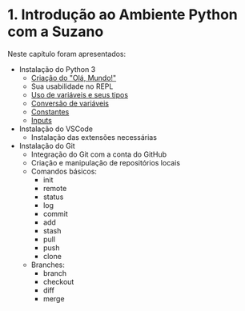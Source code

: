# 1. Introdução ao Ambiente Python com a Suzano

Neste capítulo foram apresentados:

- Instalação do Python 3  
  - [Criação do "Olá, Mundo!"](./1.Definindo%20Ambiente/ola_mundo.ipynb)
  - Sua usabilidade no REPL
  - [Uso de variáveis e seus tipos](./2.%20Conhecendo%20a%20linguagem/1.%20primeiro_programa.ipynb)
  - [Conversão de variáveis](./2.%20Conhecendo%20a%20linguagem/2.%20convertendo_tipos.ipynb)
  - [Constantes](./2.%20Conhecendo%20a%20linguagem/3.variaveis_constantes.ipynb)
  - [Inputs](./2.%20Conhecendo%20a%20linguagem/4.%20print_input.ipynb)
- Instalação do VSCode
  - Instalação das extensões necessárias
- Instalação do Git
  - Integração do Git com a conta do GitHub
  - Criação e manipulação de repositórios locais
  - Comandos básicos:
    - init
    - remote
    - status
    - log
    - commit
    - add
    - stash
    - pull
    - push
    - clone
  - Branches:
    - branch
    - checkout
    - diff
    - merge

